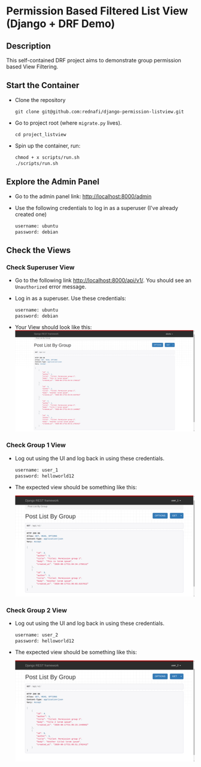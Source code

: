 # Permission Based Filtered List View (Django + DRF Demo)

## Description

This self-contained DRF project aims to demonstrate group permission based View Filtering.

## Start the Container

* Clone the repository
    ```
    git clone git@github.com:rednafi/django-permission-listview.git
    ```

* Go to project root (where `migrate.py` lives).

    ```
    cd project_listview
    ```
* Spin up the container, run:

    ```
    chmod + x scripts/run.sh
    ./scripts/run.sh
    ```

## Explore the Admin Panel

* Go to the admin panel link: [http://localhost:8000/admin](http://localhost:8000/admin)

* Use the following credentials to log in as a superuser (I've already created one)

    ```
    username: ubuntu
    password: debian
    ```

## Check the Views

### Check Superuser View

* Go to the following link [http://localhost:8000/api/v1/](http://localhost:8000/api/v1/). You should see an `Unauthorized` error message.

* Log in as a superuser. Use these credentials:
    ```
    username: ubuntu
    password: debian
    ```
* Your View should look like this:
    ![superuser_view](./images/superuser_view.png)


### Check Group 1 View

* Log out using the UI and log back in using these credentials.

    ```
    username: user_1
    password: helloworld12
    ```
* The expected view should be something like this:

    ![group1_view.png](./images/group1_view.png)



### Check Group 2 View

* Log out using the UI and log back in using these credentials.

    ```
    username: user_2
    password: helloworld12
    ```
* The expected view should be something like this:

    ![group1_view.png](./images/group2_view.png)
